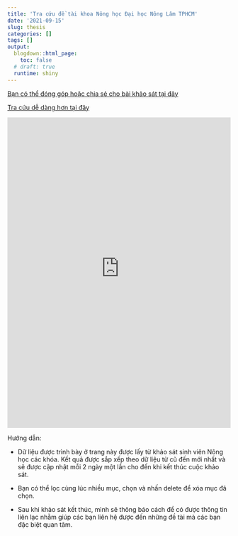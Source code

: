 ```yaml
---
title: 'Tra cứu đề tài khoa Nông học Đại học Nông Lâm TPHCM'
date: '2021-09-15'
slug: thesis
categories: []
tags: []
output:
  blogdown::html_page:
    toc: false
  # draft: true
  runtime: shiny
---
```


[Bạn có thể đóng góp hoặc chia sẻ cho bài khảo sát tại đây](https://forms.gle/un2q6r2kfpN5wkr79)

[Tra cứu dễ dàng hơn tại đây](https://phuongthaost13.shinyapps.io/khoaluan/)

<iframe height="700" width="100%" frameborder="no" src="https://phuongthaost13.shinyapps.io/khoaluan/"> </iframe>


Hướng dẫn:

- Dữ liệu được trình bày ở trang này được lấy từ khảo sát sinh viên Nông học các khóa. Kết quả được sắp xếp theo dữ liệu từ cũ đến mới nhất và sẽ được cập nhật mỗi 2 ngày một lần cho đến khi kết thúc cuộc khảo sát. 

- Bạn có thể lọc cùng lúc nhiều mục, chọn và nhấn delete để xóa mục đã chọn.

- Sau khi khảo sát kết thúc, mình sẽ thông báo cách để có được thông tin liên lạc nhằm giúp các bạn liên hệ được đến những đề tài mà các bạn đặc biệt quan tâm.





